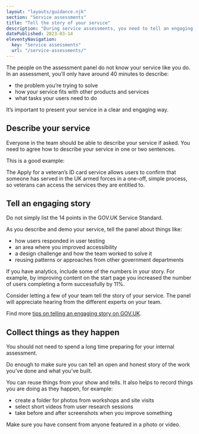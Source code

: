 ```yaml
---
layout: "layouts/guidance.njk"
section: "Service assessments"
title: "Tell the story of your service"
description: "During service assessments, you need to tell an engaging story of your service. Get some tips."
datePublished: 2023-03-14
eleventyNavigation:
  key: "Service assessments"
  url: "/service-assessments/"
---
```


The people on the assessment panel do not know your service like you do. In an assessment, you’ll only have around 40 minutes to describe:

- the problem you’re trying to solve
- how your service fits with other products and services
- what tasks your users need to do 

It’s important to present your service in a clear and engaging way.

## Describe your service

Everyone in the team should be able to describe your service if asked. You need to agree how to describe your service in one or two sentences. 

This is a good example: 

The Apply for a veteran’s ID card service allows users to confirm that someone has served in the UK armed forces in a one-off, simple process, so veterans can access the services they are entitled to.

## Tell an engaging story 

Do not simply list the 14 points in the GOV.UK Service Standard. 

As you describe and demo your service, tell the panel about things like:  

- how users responded in user testing
- an area where you improved accessibility 
- a design challenge and how the team worked to solve it
- reusing patterns or approaches from other government departments 

If you have analytics, include some of the numbers in your story. For example, by improving content on the start page you increased the number of users completing a form successfully by 11%. 

Consider letting a few of your team tell the story of your service. The panel will appreciate hearing from the different experts on your team.

Find more [tips on telling an engaging story on GOV.UK](https://services.blog.gov.uk/2020/10/12/service-demos-how-to-tell-the-story-of-your-service/). 

## Collect things as they happen

You should not need to spend a long time preparing for your internal assessment. 

Do enough to make sure you can tell an open and honest story of the work you’ve done and what you’ve built.

You can reuse things from your show and tells. It also helps to record things you are doing as they happen, for example:

- create a folder for photos from workshops and site visits
- select short videos from user research sessions
- take before and after screenshots when you improve something

Make sure you have consent from anyone featured in a photo or video. 
